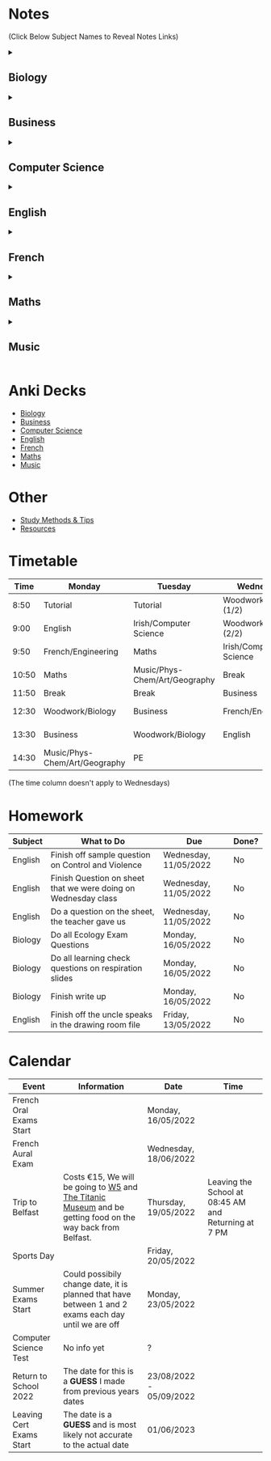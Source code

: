# Notes
(Click Below Subject Names to Reveal Notes Links)

<details><summary><h2>Biology</h2></summary>
  
  - [Syllabus & Exam Structure](subjects/biology/syllabus-and-exam-structure.md)
  
- [Syllabus & Exam Structure](subjects/biology/syllabus-and-exam-structure.md)
  
<h3 id="the-study-of-living-organisms">The Study of Living Organisms</h3>
  <ul>
    <li><a href="subjects/biology/syllabus-and-exam-structure.md">Syllabus & Exam Structure</a></li>
    <li><a href="subjects/biology/experiments/experiments.md">Experiments</a></li>
    <li><a href="subjects/biology/terms-and-definitions.md">Terms & Definitions</a></li>
  </ul>
<h3 id="units-1-the-study-of-life">Units 1 - The Study of Life</h3>
  <ul>
    <li><a href="https://youtube.com/playlist?list=PLgPhtu6xzA1cwFwOLbYpxJTaJbUdZiC8O">Video Playlist for Unit 1</a></li>
    <li><a href="">(A Search for a) Definition of Life & Characteristics of Life</a></li>
    <li><a href="">Scientific Method</a></li>
    <li><a href="">Nutrition (& Food)</a></li>
  <h4 id="ecology">Ecology</h4>
    <li><a href="">Ecology, Ecosystem, Biosphere, Habitat & Niche</a></li>
    <li><a href="">Environmental Factors</a></li>
    <li><a href="subjects/biology/topics/unit-1/nutrient-recycling/nutrient-recycling.md">Nutrient Recycling</a></li>
    <li><a href="subjects/biology/topics/unit-1/pyramid-of-numbers/pyramid-of-numbers.md">Pyramid of Numbers</a></li>
  </ul>
<h3 id="units-2-the-cell">Units 2 - The Cell</h3>
  <ul>
    <li><a href="https://youtube.com/playlist?list=PLgPhtu6xzA1dnBCtGOPCN-ak7TARs-wu1">Video Playlist of Unit 2</a></li>
    <li><a href="">The Cell</a></li>
  </ul>
<h3 id="units-3-the-organism">Units 3 - The Organism</h3>
  <ul>
    <li><a href="https://youtube.com/playlist?list=PLgPhtu6xzA1f_J5DHWRNb_mcZw_2pYtO8">Video Playlist of Unit 3</a></li>
    <li><a href="">Skeletal System</a></li>
    <li><a href="">The Digestive System</a></li>
    <li><a href="">Enzymes &amp; Metabolism</a></li>
    <li><a href="">The Circulatory System</a></li>
    <li><a href="">Movement of Molecules Across Cell Membranes</a></li>
    <li><a href="">Homeostasis</a></li>
    <li><a href="">The Human Breathing System</a></li>
    <li><a href="">Excretion</a></li>
  </ul>
<h3>Experiments</h3>
  <ul>
    <li></li>
  </ul>

  
</details>
<details><summary><h2>Business</h2></summary>
  
<ul>
  <li><a href="subjects/business/answering-exam-questions.md">Answering Exam Questions</a></li>
</ul>
<h3>Unit 1: Introduction to People in Business</h3>
  <ul>
    <li><a href="subjects/business/01-people-in-business.md">1. People in Business</a> - <a href="subjects/business/slides/01-people-in-business.pdf">Slides</a></li>
    <li><a href="subjects/business/02-consumer-conflict.md">2. Consumer Conflict</a> - <a href="subjects/business/slides/02-consumer-conflict.pdf">Slides</a></li>
    <li><a href="subjects/business/03-industrial-relations.md">3. Industrial Relations</a> - <a href="subjects/business/slides/03-industrial-relations.pdf">Slides</a></li>
  </ul>
<h3>Unit 2: Enterprise</h3>
  <ul>
    <li><a href="">4. Enterprise</a> - <a href="">Slides</a></li>
  </ul>
<h3>Unit 3: Managing 1</h3>
  <ul>
    <li><a href="subjects/business/05-introduction-to-management.md">5. Introduction to Management</a> - <a href="">Slides</a></li>
    <li><a href="subjects/business/">6. Management Skills: Leading and Motivating</a> - <a href="">Slides</a></li>
    <li><a href="subjects/business/">7. Management Skills: Communicating</a> - <a href="">Slides</a></li>
    <li><a href="subjects/business/">8. Management Activities: Planning, Organising and Controlling</a> - <a href="">Slides</a></li>
  </ul>
<h3>Unit 4: Managing 2</h3>
  <ul>
    <li><a href="subjects/business/">9. Human Resource Management</a> - <a href="">Slides</a></li>
    <li><a href="subjects/business/">10. Managing Change</a> - <a href="">Slides</a></li>
    <li><a href="subjects/business/">11. Insurance and Taxation</a> - <a href="">Slides</a></li>
    <li><a href="subjects/business/">12. Monitoring a Business: Ratio Analysis</a> - <a href="">Slides</a></li>
    <li><a href="subjects/business/">13. Finance</a> - <a href="">Slides</a></li>
  </ul>
<h3>Unit 5: Business in Action</h3>
  <ul>
    <li><a href="subjects/business/">14. Identifying Business Opportunities</a> - <a href="">Slides</a></li>
    <li><a href="subjects/business/">15. Business Start-Up</a> - <a href="">Slides</a></li>
    <li><a href="subjects/business/">16. Market Analysis</a> - <a href="">Slides</a></li>
    <li><a href="subjects/business/">17. The Marketing Mix</a> - <a href="">Slides</a></li>
    <li><a href="subjects/business/">18. Business Expansion</a> - <a href="">Slides</a></li>
  </ul>
<h3>Unit 6: Domestic Environment</h3>
  <ul>
    <li><a href="subjects/business/">19. Categories of Industury</a> - <a href="">Slides</a></li>
    <li><a href="subjects/business/">20. Business Organisations</a> - <a href="">Slides</a></li>
    <li><a href="subjects/business/">21. Business, the Economy and Government</a> - <a href="">Slides</a></li>
    <li><a href="subjects/business/">22. Community Development</a> - <a href="">Slides</a></li>
      <ul>
        <li><a href="subjects/business/business-ethics.md">Business Ethics (This is apart of 22. Community Development)</a> - <a href="">Slides</a></li>
      </ul>
    <li><a href="subjects/business/">23. Ethical, Social and Environmental Responsibility</a> - <a href="">Slides</a></li>
  </ul>
<h3>Unit 7: International Environment</h3>
  <ul>
    <li><a href="subjects/business/">24. International Trade</a> - <a href="">Slides</a></li>
    <li><a href="subjects/business/25-eu.md">25. The European Union</a> - <a href="">Slides</a></li>
    <li><a href="subjects/business/">26. Global Business</a> - <a href="">Slides</a></li>
    <li><a href="subjects/business/">27. The Applied Business Question (ABQ)</a> - <a href="">Slides</a></li>
  </ul>
  
</details>
<details><summary><h2>Computer Science</h2></summary>
  
<ul>
  <li><a href="subjects/computer-science/python-programming/exam-structure.md">Exam Structure</a></li>
  <li><a href="subjects/computer-science/python-programming/AI.md">Artificial Intelligence</a></li>
  <li><a href="subjects/computer-science/python-programming/computer-components.md">Computer Components</a></li>
  <li><a href="https://data-feminism.mitpress.mit.edu">Data Feminism - Full Book</a></li>
</ul>
<h3><a href="subjects/computer-science/python-programming/python-programming.md">Python Programming</a></h3>
  <ul>
    <li><a href="subjects/computer-science/python-programming/">Numerical Python</a></li>
    <li><a href="subjects/computer-science/python-programming/">Variables</a></li>
    <li><a href="subjects/computer-science/python-programming/">volumesphere.py</a></li>
    <li><a href="subjects/computer-science/python-programming/">Inputs</a></li>
    <li><a href="subjects/computer-science/python-programming/">Boolean Logic</a></li>
    <li><a href="subjects/computer-science/python-programming/">Conditionals</a></li>
  </ul>
<h3>Data</h3>
  <ul>
    <li><a href="subjects/computer-science/data/">ASCII</a></li>
    <li><a href="subjects/computer-science/data/">Binary</a></li>
    <li><a href="subjects/computer-science/data/">Hexadecimal</a></li>
    <li><a href="subjects/computer-science/data/">Unicode</a></li>
  </ul>

</details>
<details><summary><h2>English</h2></summary>
  
<ul>
  <li><a href="subjects/english/summer-exam.md">Summer Exam Stuff</a></li>
</ul>
<h3>Composition</h3>
  <ul>
    <li><a href="steps-to-write-a-diary-entry.md">Steps to Write a Diary Entry</a></li>
    <li><a href="essay-structure.md">Essay Structure</a></li>
  </ul>
<h4>Letters</h4>
  <ul>
    <li><a href="letters/layout-of-a-formal-letter.md">Layout of a Formal Letter</a></li>
    <li><a href="letters/layout-of-an-informal-letter.md">Layout of a Informal Letter</a></li>
    <li><a href="letters/open-letter.md">Open Letter</a></li>
  </ul>
<h3>Texts</h3>
  <ul>
    <li><a href="subjects/english/texts/casablanca.md">Casablanca</a></li>
    <li><a href="subjects/english/texts/dolls-house/dolls-house.md">A Doll's House</a></li>
    <li><a href="subjects/english/texts/room/room.md">Room</a></li>
    <ul>
      <li><a href="">General Vision and Viewpoint in Room</a></li>
      <li><a href="">Cultural Context</a></li>
      <li><a href="">Study Guide</a></li>
      <li><a href="">Key Moments</a></li>
      <li><a href="">Control and Violence in Room</a></li>
      <li><a href="">Relationships in Room</a></li>
    </ul>
  </ul>
<h3>Poetry</h3>
<h4>Rudyard Kipling</h4>
  <ul>
    <li><a href="subjects/english/poetry/rudyard-kipling/if.md">If</a></li>
  </ul>
<h4> William Butler Yeats (W. B. Yeats)
  <ul>
    <li><a href="subjects/english/poetry/w-b-yeats/the-lake-isle-of-innisfree.md">The Lake Isle of Innisfree</a></li>
  </ul>
<h4>Elizabeth Bishop</h4>
<h4>Emily Dickinson</h4>
<h4>John Donne</h4>
<h4>Patrick Kavanagh</h4>
<h4>Derek Mahon</h4>
<h4>Paula Meehan</h4>
<h4>Adrienne Rich</h4>
  <ul>
    <li><a href="subjects/english/poetry/adrienne-rich/aunt-jennifer-tigers.md">Aunt Jennifer's Tigers</a></li>
    <li><a href="subjects/english/poetry/adrienne-rich/the-uncle-speaks-in-the-drawing-room.md">The Uncle Speaks in the Drawing Room</a></li>
  </ul>
<!--Where to find poems: [https://www.poetryfoundation.org/](https://www.poetryfoundation.org/)-->
<h3><a href="exam-structure.md">Exam Structure</a></h3>
  <ul>
    <li><a href="exam-structure/breakdown-of-marks.md">Breakdown of Marks</a></li>
    <li><a href="exam-structure/marking-criteria.md">Marking Criteria</a></li>
    <li><a href="exam-structure/modes-of-comparison.md">Modes of Comparison (2023)</a></li>
    <li><a href="exam-structure/comprehension-question-b.md">Comprehension: Question B</a></li>
  </ul>
  
</details>
<details><summary><h2>French</h2></summary>
  
<h3 id="paul-rickard-era-5th-year-">Paul Rickard Era (5th Year)</h3>
  <ul>
    <li><a href="subjects/french/paul-era/vocabulary.md">Vocabulary & Phrases</a></li>
    <li><a href="subjects/french/paul-era/how-to-write-a-diary-entry.md">How to write a Diary Entry</a></li>
    <li><a href="subjects/french/paul-era/opinion-question.md">The Opinion Question</a></li>
  </ul>
<ul>
  <h4 id="grammar">Grammar</h4>
    <li><a href="subjects/french/paul-era/grammar/adjectives.md">Adjectives</a></li>
  <h5 id="tenses">Tenses</h5>
    <li><a href="subjects/french/paul-era/grammar/tenses/past-tense.md">Past Tense</a></li>
    <li><a href="subjects/french/paul-era/grammar/tenses/near-future-tense.md">Near Future Tense</a></li>
    <li><a href="subjects/french/paul-era/grammar/tenses/future-tense.md">Future Tense</a></li>
    <li><a href="subjects/french/paul-era/grammar/tenses/conditional-tense.md">Conditional Tense</a></li>
  <h5 id="verbs">Verbs</h5>
    <li><a href="subjects/french/paul-era/grammar/verbs/modal-verbs.md">The Modal Verbs</a></li>
    <li><a href="subjects/french/paul-era/verbs/spelling-changes-to-verbs.md">Spelling Changes to Verbs</a></li>
    <li><a href="subjects/french/paul-era/grammar/verbs/porter.md">Porter - To Wear</a></li>
</ul>

</details>
<details><summary><h2>Maths</h2></summary>

<h3 id="algebra">Algebra</h3>
  <ul>
    <li><a href="">Factorising</a></li>
    <li><a href="">Simultaneous Equations</a></li>
    <li><a href="">Types of Functions</a></li>
  </ul>

  
</details>
<details><summary><h2>Music</h2></summary>

<ul>
  <li><a href="subjects/music/exam-structure/exam-structure.md">Exam Structure(s) and Marking</a></li>
  <li><a href="subjects/music/elements-of-music/elements-of-music.md">Elements of Music</a></li>
  <li><a href="subjects/music/orchestra/orchestra.md">The Orchestra</a></li>
</ul>
<h3 id="irish-music">Irish Music</h3>
  <ul>
    <li><a href="">Traditional Features of Irish Music</a></li>
    <li><a href="">Traditional Instruments</a></li>
    <li><a href="">Irish Dance Types</a></li>
    <li><a href="">Sean Nós Singing</a></li>
    <li><a href="">Irish Fusion</a></li>
    <li><a href="">Types of Irish Songs</a></li>
    <h4>Essays</h4>
      <li><a href="">Sean Nós</a></li>
      <li><a href="">The Harping Tradition</a></li>
      <li><a href="">Seán Ó Riada</a></li>
      <li><a href="">Mícheál Ó Shuilleabháin</a></li>
      <li><a href="">Céilí Bands</a></li>
      <li><a href="">Irish Song Tradition</a></li>
      <li><a href="">Irish Dance</a></li>
      <li><a href="">Influence of traditional Irish Music on the Music of North America</a></li>
      <li><a href="">Collectors</a></li>
      <li><a href="">Edward Bunting</a></li>
      <li><a href="">Regional Styles</a></li>
  </ul>
<h3>Music Theory</h3>
  <ul>
    <li><a href="">Note Names and Values</a></li>
    <li><a href="">Clefs</a></li>
    <h4>Treble</h4>
        <li><a href="">Treble Notes</a></li>
        <li><a href="">Treble Key Signatures</a></li>
    <h4>Bass</h4>
        <li><a href="">Bass Notes</a></li>
  </ul>
<h3>Set Works (Set A)</h3>
  <ul>
    <li><a href="subjects/music/set-works/romeo-and-juliet.md">Romeo & Juilet Overture by Tchaikovsky</a></li>
    <li><a href="subjects/music/set-works/bohemian-rhapsody.md">Bohemian Rhapsody by Queen</a></li>
    <li><a href="subjects/music/set-works/piano-quartet.md">Piano Quartet No. 1 by Gerald Barry</a></li>
    <li><a href="subjects/music/set-works/cantata-78.md">Cantata 78 "Jesu Der Du Meine Seele” by Bach</a></li>
  </ul>
  
</details>

# Anki Decks
- [Biology](https://github.com/cutthroat78/Leaving-Cert-Notes/releases/download/Biology/Biology.Leaving.Cert.apkg)
- [Business]()
- [Computer Science]()
- [English]()
- [French]()
- [Maths]()
- [Music]()
# Other
- [Study Methods & Tips](study.md)
- [Resources](resources.md)
# Timetable

| Time | Monday | Tuesday | Wednesday | Thursday | Friday |
| --- | --- | --- | --- | --- | --- |
| 8:50 | Tutorial | Tutorial | Woodwork/Biology (1/2) | Tutorial | Tutorial |
| 9:00 | English | Irish/Computer Science | Woodwork/Biology (2/2) | Maths | English |
| 9:50 | French/Engineering | Maths | Irish/Computer Science | Music/Phys-Chem/Art/Geography | Irish/Computer Science |
| 10:50 | Maths | Music/Phys-Chem/Art/Geography | Break | English | Maths |
| 11:50 | Break | Break | Business | Break | Break |
| 12:30 | Woodwork/Biology | Business | French/Engineering | Irish/Computer Science | Business |
| 13:30 | Business | Woodwork/Biology | English | Relation & Sexual Education | French/Engineering |
| 14:30 | Music/Phys-Chem/Art/Geography | PE || French/Engineering | Music/Phys-Chem/Art/Geography |

(The time column doesn't apply to Wednesdays)

# Homework

| Subject | What to Do | Due | Done? |
|-|-|-|-|
| English | Finish off sample question on Control and Violence | Wednesday, 11/05/2022 | No |
| English | Finish Question on sheet that we were doing on Wednesday class | Wednesday, 11/05/2022 | No |
| English | Do a question on the sheet, the teacher gave us | Wednesday, 11/05/2022 | No |
| Biology | Do all Ecology Exam Questions | Monday, 16/05/2022 | No |
| Biology | Do all learning check questions on respiration slides | Monday, 16/05/2022 | No |
| Biology | Finish write up | Monday, 16/05/2022 | No |
| English | Finish off the uncle speaks in the drawing room file | Friday, 13/05/2022 | No |

# Calendar

| Event | Information | Date | Time |
|-|-|-|-|
| French Oral Exams Start | | Monday, 16/05/2022 | |
| French Aural Exam | | Wednesday, 18/06/2022 | |
| Trip to Belfast | Costs €15, We will be going to [W5](https://w5online.co.uk/) and [The Titanic Museum](https://www.titanicbelfast.com/) and be getting food on the way back from Belfast. | Thursday, 19/05/2022 | Leaving the School at 08:45 AM and Returning at 7 PM |
| Sports Day | | Friday, 20/05/2022 | |
| Summer Exams Start | Could possibily change date, it is planned that have between 1 and 2 exams each day until we are off | Monday, 23/05/2022 | |
| Computer Science Test | No info yet | ? | |
| Return to School 2022 | The date for this is a **GUESS** I made from previous years dates | 23/08/2022 - 05/09/2022| |
| Leaving Cert Exams Start | The date is a **GUESS** and is most likely not accurate to the actual date | 01/06/2023 |

<!--
# Calendar Archive
## 5th Year
| French Test | Test on vocab from sheet | Wednesday, 27/04/2022 |
| Trip out to either Glendalough or Bray (Where will be decided on the day) | Leaving school at 9:00 AM and will be arriving back at the school at 2:30 PM. We are going with Graham Maher. If we do go to Glendalough, we will not be going up the mountains | Friday, 06/05/2022 | |
-->

<!--
# Homework Archive
## 5th Year
| Biology | Finish Ecology Booklet | Tuesday, 10/05/2022 | Yes |
| Biology | Do Question 11, Ecology Exam Question | Tuesday, 03/05/2022 | No |
| French | Get vocab from top of sheet and highlighted words on sheet and put into hardback notes | Wednesday, 27/04/2022  | No |
| Maths | Finish all questions on page 183 | Friday, 29/04/2022 | No |
| French | Get ten phrases that can be used to answer this question: "Est-ce que les portables devraieur être intendits dans les écoles Irlandais?" (Should phones be banned in Irish schools?) | Thursday, 28/04/2022 | No |
- Biology - Page 297 diagrams 27.5 and 27.6 into hardback - 07/03/2022
- English - Personal Essay (5 paragraphs): Write a personal essay in which you explore your sense of what a particular place means to you - 14/02/2022
- English - Room Booklet Comprehension Questions - 14/02/2022
- Biology - Finish Homeostasis Worksheet - 01/03/2022
- Maths - Questions 8, 9 and 11 - 03/03/2022
- [ ] Biology - page 301 question 1 & 2 - 08/03/2022
- [ ] French - Do page 142 Questions  - 14/03/2022
- [ ] Biology - do digital and physical write up on breathing rate test - 14/03/2022
- [ ] Business - page 458 Do Question A, B and C - 21/03/2022
- [ ] Biology - 
  - [x] 1. Watch video on teams 
  - [ ] 2. Copy diagram
    - [ ] a. urinary system handout
    - [x] b. label nephron diagram
    - [ ] c. copy diagram of nephron from pg. 316 of textbook into hardback
- [ ] Maths - page 142 questions: 3, 5, 8, 12 - 21/03/2022
- [ ] Biology - workbook page 87 - 16/03/2022
- [ ] Biology - 2016 Q12 on sheet - 21/03/2022
- [ ] French - Do question that is in markdown file on my pinephone - 23/03/2022
- [ ] Biology - Do Question 1 + 2 on Page 457 - 30/03/2022
- [ ] French - Do five questions on page - 31/03/2022
- [ ] English - Question 1-4 - 31/03/2022
- [ ] English - Write a paragraph on one of the Relationships in Room  - 01/04/2022
- [ ] Biology - Workbook Page 113 Q 1 (part e of 1), 2, 3, 4, 5, 6, 7 - 05/04/2022
- [ ] Biology - Study definitions scientific method - 05/04/2022
-->
